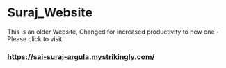 # Suraj_Website

This is an older Website, Changed for increased productivity to new one -
Please click to visit
### https://sai-suraj-argula.mystrikingly.com/
